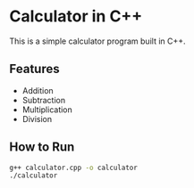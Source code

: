 # Calculator in C++

This is a simple calculator program built in C++.

## Features
- Addition
- Subtraction
- Multiplication
- Division

## How to Run
```bash
g++ calculator.cpp -o calculator
./calculator
